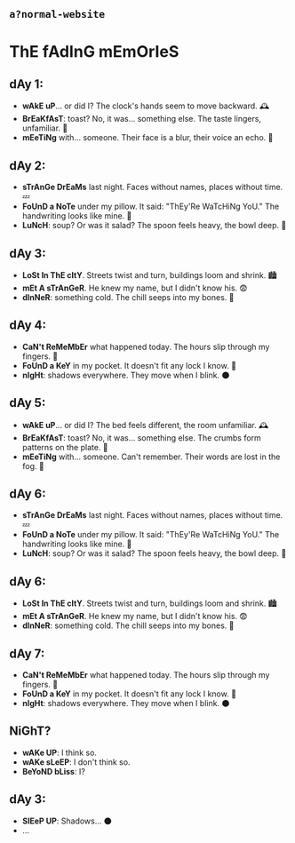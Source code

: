 `a?normal-website`
---

# **ThE fAdInG mEmOrIeS**

## **dAy 1:**

- **wAkE uP**... or did I? The clock's hands seem to move backward. 🕰️
- **BrEaKfAsT**: toast? No, it was... something else. The taste lingers, unfamiliar. 🍞
- **mEeTiNg** with... someone. Their face is a blur, their voice an echo. 🤔

## **dAy 2:**

- **sTrAnGe DrEaMs** last night. Faces without names, places without time. 💤
- **FoUnD a NoTe** under my pillow. It said: "ThEy'Re WaTcHiNg YoU." The handwriting looks like mine. 👀
- **LuNcH**: soup? Or was it salad? The spoon feels heavy, the bowl deep. 🥗

## **dAy 3:**

- **LoSt In ThE cItY**. Streets twist and turn, buildings loom and shrink. 🏙️
- **mEt A sTrAnGeR**. He knew my name, but I didn't know his. 😨
- **dInNeR**: something cold. The chill seeps into my bones. 🥶

## **dAy 4:**

- **CaN't ReMeMbEr** what happened today. The hours slip through my fingers. 🧠
- **FoUnD a KeY** in my pocket. It doesn't fit any lock I know. 🔑
- **nIgHt**: shadows everywhere. They move when I blink. 🌑

## **dAy 5:**

- **wAkE uP**... or did I? The bed feels different, the room unfamiliar. 🕰️
- **BrEaKfAsT**: toast? No, it was... something else. The crumbs form patterns on the plate. 🍞
- **mEeTiNg** with... someone. Can't remember. Their words are lost in the fog. 🤔

## **dAy 6:**

- **sTrAnGe DrEaMs** last night. Faces without names, places without time. 💤
- **FoUnD a NoTe** under my pillow. It said: "ThEy'Re WaTcHiNg YoU." The handwriting looks like mine. 👀
- **LuNcH**: soup? Or was it salad? The spoon feels heavy, the bowl deep. 🥗

## **dAy 6:**

- **LoSt In ThE cItY**. Streets twist and turn, buildings loom and shrink. 🏙️
- **mEt A sTrAnGeR**. He knew my name, but I didn't know his. 😨
- **dInNeR**: something cold. The chill seeps into my bones. 🥶

## **dAy 7:**

- **CaN't ReMeMbEr** what happened today. The hours slip through my fingers. 🧠
- **FoUnD a KeY** in my pocket. It doesn't fit any lock I know. 🔑
- **nIgHt**: shadows everywhere. They move when I blink. 🌑


## **NiGhT?**
- **wAKe UP**: I think so.
- **wAKe sLeEP**: I don't think so.
- **BeYoND bLiss**: I?


## **dAy 3:**
- **SlEeP UP**: Shadows... 🌑
- ...
